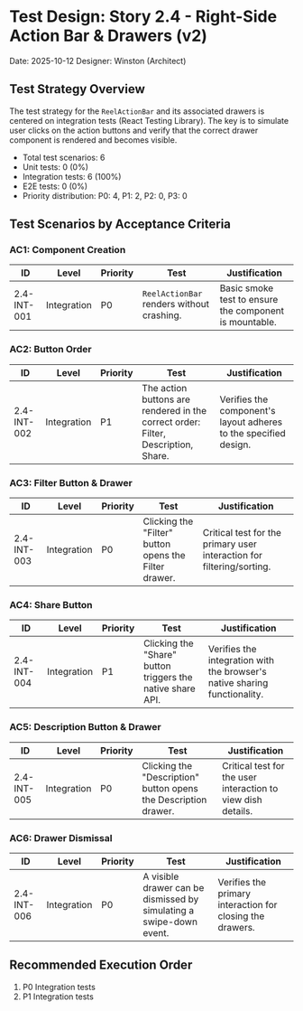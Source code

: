 # Test Design: Story 2.4 - Right-Side Action Bar & Drawers (v2)

Date: 2025-10-12
Designer: Winston (Architect)

## Test Strategy Overview

The test strategy for the `ReelActionBar` and its associated drawers is centered on integration tests (React Testing Library). The key is to simulate user clicks on the action buttons and verify that the correct drawer component is rendered and becomes visible.

- Total test scenarios: 6
- Unit tests: 0 (0%)
- Integration tests: 6 (100%)
- E2E tests: 0 (0%)
- Priority distribution: P0: 4, P1: 2, P2: 0, P3: 0

## Test Scenarios by Acceptance Criteria

### AC1: Component Creation

| ID           | Level       | Priority | Test                                                                 | Justification                                                              |
| ------------ | ----------- | -------- | -------------------------------------------------------------------- | -------------------------------------------------------------------------- |
| 2.4-INT-001  | Integration | P0       | `ReelActionBar` renders without crashing.                            | Basic smoke test to ensure the component is mountable.                     |

### AC2: Button Order

| ID           | Level       | Priority | Test                                                                 | Justification                                                              |
| ------------ | ----------- | -------- | -------------------------------------------------------------------- | -------------------------------------------------------------------------- |
| 2.4-INT-002  | Integration | P1       | The action buttons are rendered in the correct order: Filter, Description, Share. | Verifies the component's layout adheres to the specified design.           |

### AC3: Filter Button & Drawer

| ID           | Level       | Priority | Test                                                                 | Justification                                                              |
| ------------ | ----------- | -------- | -------------------------------------------------------------------- | -------------------------------------------------------------------------- |
| 2.4-INT-003  | Integration | P0       | Clicking the "Filter" button opens the Filter drawer.                | Critical test for the primary user interaction for filtering/sorting.      |

### AC4: Share Button

| ID           | Level       | Priority | Test                                                                 | Justification                                                              |
| ------------ | ----------- | -------- | -------------------------------------------------------------------- | -------------------------------------------------------------------------- |
| 2.4-INT-004  | Integration | P1       | Clicking the "Share" button triggers the native share API.           | Verifies the integration with the browser's native sharing functionality.  |

### AC5: Description Button & Drawer

| ID           | Level       | Priority | Test                                                                 | Justification                                                              |
| ------------ | ----------- | -------- | -------------------------------------------------------------------- | -------------------------------------------------------------------------- |
| 2.4-INT-005  | Integration | P0       | Clicking the "Description" button opens the Description drawer.      | Critical test for the user interaction to view dish details.               |

### AC6: Drawer Dismissal

| ID           | Level       | Priority | Test                                                                 | Justification                                                              |
| ------------ | ----------- | -------- | -------------------------------------------------------------------- | -------------------------------------------------------------------------- |
| 2.4-INT-006  | Integration | P0       | A visible drawer can be dismissed by simulating a swipe-down event.  | Verifies the primary interaction for closing the drawers.                  |

## Recommended Execution Order

1.  P0 Integration tests
2.  P1 Integration tests
